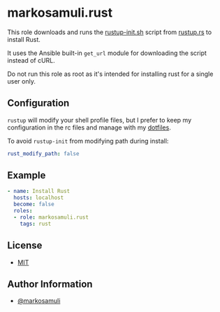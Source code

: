 # markosamuli.rust

This role downloads and runs the [rustup-init.sh] script
from [rustup.rs] to install Rust.

It uses the Ansible built-in `get_url` module for downloading
the script instead of cURL.

Do not run this role as root as it's intended for installing
rust for a single user only.

[rustup-init.sh]: https://static.rust-lang.org/rustup/rustup-init.sh
[rustup.rs]: https://rustup.rs/

## Configuration

`rustup` will modify your shell profile files, but I prefer to keep
my configuration in the rc files and manage with my [dotfiles].

To avoid `rustup-init` from modifying path during install:

```yaml
rust_modify_path: false
```

[dotfiles]: https://github.com/markosamuli/dotfiles

## Example

```yaml
- name: Install Rust
  hosts: localhost
  become: false
  roles:
  - role: markosamuli.rust
    tags: rust

```

## License

* [MIT](LICENSE)

## Author Information

* [@markosamuli](https://github.com/markosamuli)
